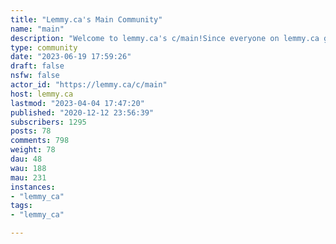 ```yaml
---
title: "Lemmy.ca's Main Community" 
name: "main"
description: "Welcome to lemmy.ca's c/main!Since everyone on lemmy.ca gets subscribed here, this is the place to chat about the goings on at lemmy.ca, support-type items, suggestions, etc.Sidebar updated Sept 7, 2021"
type: community
date: "2023-06-19 17:59:26"
draft: false
nsfw: false
actor_id: "https://lemmy.ca/c/main"
host: lemmy.ca
lastmod: "2023-04-04 17:47:20"
published: "2020-12-12 23:56:39"
subscribers: 1295
posts: 78
comments: 798
weight: 78
dau: 48
wau: 188
mau: 231
instances:
- "lemmy_ca"
tags: 
- "lemmy_ca"

---
```

